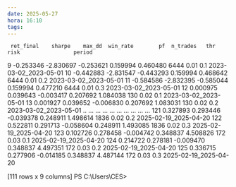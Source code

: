 ```yaml
---
date: 2025-05-27
hora: 16:10
tags:
---
```

     ret_final    sharpe    max_dd  win_rate        pf  n_trades   thr  risk                 period
9    -0.253346 -2.830697 -0.253621  0.159994  0.460480      6444  0.01   0.1  2023-03-02_2023-05-01
10   -0.442883 -2.831547 -0.443293  0.159994  0.468642      6444  0.01   0.2  2023-03-02_2023-05-01
11   -0.584586 -2.832395 -0.585044  0.159994  0.477210      6444  0.01   0.3  2023-03-02_2023-05-01
12    0.000975  0.039643 -0.003417  0.207692  1.084038       130  0.02   0.1  2023-03-02_2023-05-01
13    0.001927  0.039652 -0.006830  0.207692  1.083031       130  0.02   0.2  2023-03-02_2023-05-01
..         ...       ...       ...       ...       ...       ...   ...   ...                    ...
121   0.327893  0.293446 -0.039378  0.248911  1.498614      1836  0.02   0.2  2025-02-19_2025-04-20
122   0.522811  0.291713 -0.058604  0.248911  1.493085      1836  0.02   0.3  2025-02-19_2025-04-20
123   0.102726  0.278458 -0.004742  0.348837  4.508826       172  0.03   0.1  2025-02-19_2025-04-20
124   0.214722  0.278181 -0.009470  0.348837  4.497351       172  0.03   0.2  2025-02-19_2025-04-20
125   0.336715  0.277906 -0.014185  0.348837  4.487144       172  0.03   0.3  2025-02-19_2025-04-20

[111 rows x 9 columns]
PS C:\Users\CES> 



